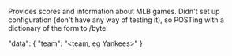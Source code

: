 Provides scores and information about MLB games. Didn't set up configuration (don't have any way of testing it), so POSTing with a dictionary of the form to /byte:

"data": {
    "team": "<team, eg Yankees>"
}
